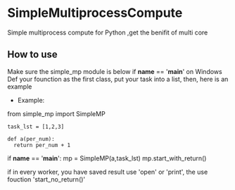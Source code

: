 # SimpleMultiprocessCompute
Simple multiprocess compute for Python ,get the benifit of multi core

## How to use
Make sure the simple_mp module is below if __name__ == '__main__' on Windows
Def your founction as the first class, put your task into a list, then, here is an example

- Example:

from simple_mp import SimpleMP

	task_lst = [1,2,3]
  
	def a(per_num):
      return per_num + 1
  
  if __name__ == '__main__':
      mp = SimpleMP(a,task_lst)
      mp.start_with_return()
      
if in every worker, you have saved result use 'open' or 'print', the use fouction 'start_no_return()'
